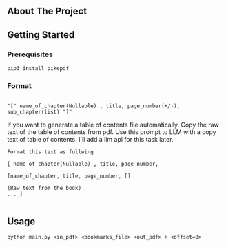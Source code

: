 <a id="readme-top"></a>


<!-- ABOUT THE PROJECT -->
## About The Project

<!-- GETTING STARTED -->
## Getting Started

### Prerequisites

```
pip3 install pikepdf
```

### Format
```

"[" name_of_chapter(Nullable) , title, page_number(+/-), sub_chapter(list) "]"

```

If you want to generate a table of contents file automatically. Copy the raw text of the table of contents from pdf. Use this prompt to LLM with a copy text of table of contents. I'll add a llm api for this task later.

```
Format this text as follwing

[ name_of_chapter(Nullable) , title, page_number,

[name_of_chapter, title, page_number, []

(Raw text from the book)
... ]


```


<!-- USAGE EXAMPLES -->
## Usage

```
python main.py <in_pdf> <bookmarks_file> <out_pdf> + <offset=0>
```
